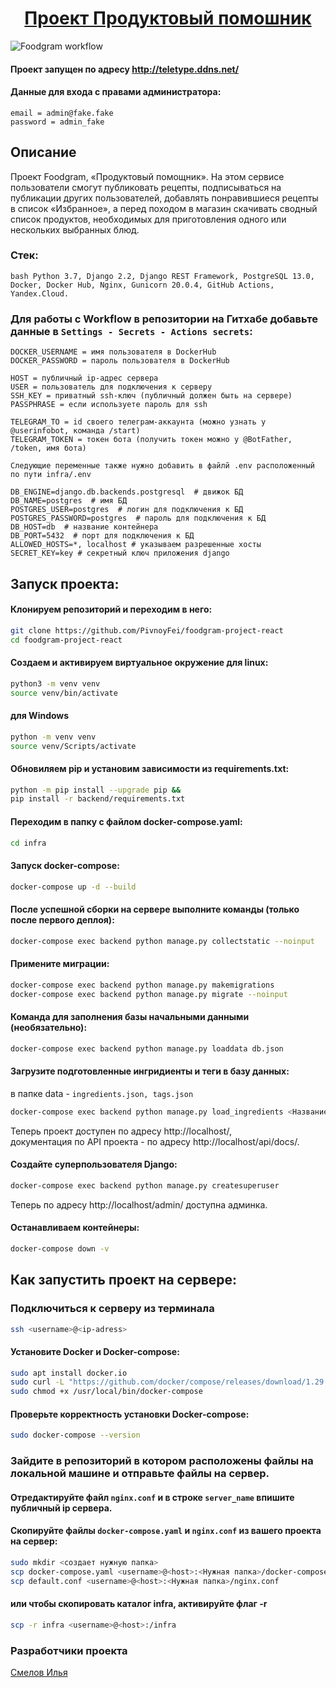 <h1 align="center"><a target="_blank" href="https://github.com/PivnoyFei/foodgram-project-react/">Проект Продуктовый помошник</a></h1>

![Foodgram workflow](https://github.com/PivnoyFei/foodgram-project-react/actions/workflows/main.yml/badge.svg)

#### Проект запущен по адресу http://teletype.ddns.net/

#### Данные для входа с правами администратора:
```
email = admin@fake.fake
password = admin_fake
```

## Описание
Проект Foodgram, «Продуктовый помощник». На этом сервисе пользователи смогут публиковать рецепты, подписываться на публикации других пользователей, добавлять понравившиеся рецепты в список «Избранное», а перед походом в магазин скачивать сводный список продуктов, необходимых для приготовления одного или нескольких выбранных блюд.

### Стек:
```bash Python 3.7, Django 2.2, Django REST Framework, PostgreSQL 13.0, Docker, Docker Hub, Nginx, Gunicorn 20.0.4, GitHub Actions, Yandex.Cloud.```

### Для работы с Workflow в репозитории на Гитхабе добавьте данные в ```Settings - Secrets - Actions secrets```:
```
DOCKER_USERNAME = имя пользователя в DockerHub
DOCKER_PASSWORD = пароль пользователя в DockerHub

HOST = публичный ip-адрес сервера
USER = пользователь для подключения к серверу
SSH_KEY = приватный ssh-ключ (публичный должен быть на сервере)
PASSPHRASE = если используете пароль для ssh

TELEGRAM_TO = id своего телеграм-аккаунта (можно узнать у @userinfobot, команда /start)
TELEGRAM_TOKEN = токен бота (получить токен можно у @BotFather, /token, имя бота)

Следующие переменные также нужно добавить в файлй .env расположенный по пути infra/.env

DB_ENGINE=django.db.backends.postgresql  # движок БД
DB_NAME=postgres  # имя БД
POSTGRES_USER=postgres  # логин для подключения к БД
POSTGRES_PASSWORD=postgres  # пароль для подключения к БД
DB_HOST=db  # название контейнера
DB_PORT=5432  # порт для подключения к БД
ALLOWED_HOSTS=*, localhost # указываем разрешенные хосты
SECRET_KEY=key # секретный ключ приложения django
```

## Запуск проекта:
#### Клонируем репозиторий и переходим в него:
```bash
git clone https://github.com/PivnoyFei/foodgram-project-react
cd foodgram-project-react
```

#### Создаем и активируем виртуальное окружение для linux:
```bash
python3 -m venv venv
source venv/bin/activate
```

#### для Windows
```bash
python -m venv venv
source venv/Scripts/activate
```

#### Обновиляем pip и установим зависимости из requirements.txt:
```bash
python -m pip install --upgrade pip &&
pip install -r backend/requirements.txt
```

#### Переходим в папку с файлом docker-compose.yaml:
```bash
cd infra
```

#### Запуск docker-compose:
```bash
docker-compose up -d --build
```

#### После успешной сборки на сервере выполните команды (только после первого деплоя):
```bash
docker-compose exec backend python manage.py collectstatic --noinput
```

#### Примените миграции:
```bash
docker-compose exec backend python manage.py makemigrations
docker-compose exec backend python manage.py migrate --noinput
```

#### Команда для заполнения базы начальными данными (необязательно):
```bash
docker-compose exec backend python manage.py loaddata db.json
```

#### Загрузите подготовленные ингридиенты и теги в базу данных:
в папке data - ```ingredients.json, tags.json```
```bash
docker-compose exec backend python manage.py load_ingredients <Название файла>
```

Теперь проект доступен по адресу http://localhost/,  
документация по API проекта - по адресу http://localhost/api/docs/.


#### Создайте суперпользователя Django:
```bash
docker-compose exec backend python manage.py createsuperuser
```

Теперь по адресу http://localhost/admin/ доступна админка.

#### Останавливаем контейнеры:
```bash
docker-compose down -v
```

## Как запустить проект на сервере:
### Подключиться к серверу из терминала
```bash
ssh <username>@<ip-adress>
```

#### Установите Docker и Docker-compose:
```bash
sudo apt install docker.io
sudo curl -L "https://github.com/docker/compose/releases/download/1.29.2/docker-compose-$(uname -s)-$(uname -m)" -o /usr/local/bin/docker-compose
sudo chmod +x /usr/local/bin/docker-compose
```
#### Проверьте корректность установки Docker-compose:
```bash
sudo docker-compose --version
```

### Зайдите в репозиторий в котором расположены файлы на локальной машине и отправьте файлы на сервер.

#### Отредактируйте файл ```nginx.conf``` и в строке ```server_name``` впишите публичный ip сервера.
#### Скопируйте файлы ```docker-compose.yaml``` и ```nginx.conf``` из вашего проекта на сервер:
```bash
sudo mkdir <создает нужную папка>
scp docker-compose.yaml <username>@<host>:<Нужная папка>/docker-compose.yaml
scp default.conf <username>@<host>:<Нужная папка>/nginx.conf
```
#### или чтобы скопировать каталог infra, активируйте флаг -r
```bash
scp -r infra <username>@<host>:/infra
```

### Разработчики проекта
[Смелов Илья](https://github.com/PivnoyFei)
